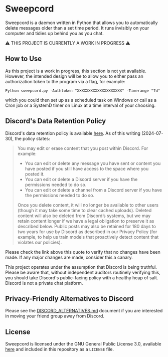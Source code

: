 # Sweepcord
Sweepcord is a daemon written in Python that allows you to automatically delete messages older than a set time period. It runs invisibly on your computer and tidies up behind you as you chat.

⚠️ THIS PROJECT IS CURRENTLY A WORK IN PROGRESS ⚠️

## How to Use

As this project is a work in progress, this section is not yet available. However, the intended design will be to allow you to either pass an authorization token to the program via a flag, for example:

`Python sweepcord.py -Authtoken "XXXXXXXXXXXXXXXXXXXX" -Timerange "7d"`

which you could then set up as a scheduled task on Windows or call as a Cron job or a SystemD timer on Linux at a time interval of your choosing.

## Discord's Data Retention Policy

Discord's data retention policy is available [here](https://support.discord.com/hc/en-us/articles/5431812448791-How-long-Discord-keeps-your-information).
As of this writing (2024-07-30), the policy states:
>You may edit or erase content that you post within Discord. For example:
>
>* You can edit or delete any message you have sent or content you have posted if you still have access to the space where you posted it.
>* You can edit or delete a Discord server if you have the permissions needed to do so.
>* You can edit or delete a channel from a Discord server if you have the permissions needed to do so.
>
>Once you delete content, it will no longer be available to other users (though it may take some time to clear cached uploads). Deleted content will also be deleted from Discord’s systems, but we may retain content longer if we have a legal obligation to preserve it as described below.  Public posts may also be retained for 180 days to two years for use by Discord as described in our Privacy Policy (for example, to help us train models that proactively detect content that violates our policies).

Please check the link above this quote to verify that no changes have been made. If any major changes are made, consider this a canary.

This project operates under the assumption that Discord is being truthful. Please be aware that, without independent auditors routinely verifying this, you should take Discord's public-facing policy with a healthy heap of salt. Discord is not a private chat platform.

## Privacy-Friendly Alternatives to Discord
Please see the [DISCORD_ALTERNATIVES.md](./DISCORD_ALTERNATIVES.md) document if you are interested in moving your friend group away from Discord.

## License
Sweepcord is licensed under the GNU General Public License 3.0, available [here](https://support.discord.com/hc/en-us/articles/5431812448791-How-long-Discord-keeps-your-information) and included in this repository as a `LICENSE` file.
